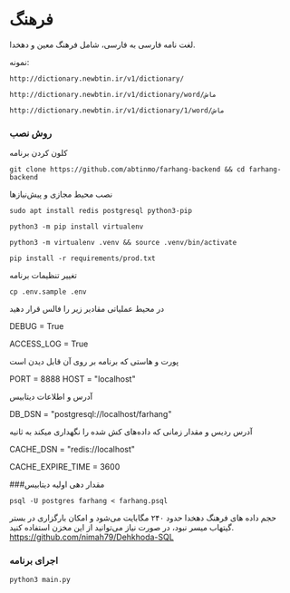 # فرهنگ

لغت نامه فارسی به فارسی، شامل فرهنگ معین و دهخدا.

نمونه:

    http://dictionary.newbtin.ir/v1/dictionary/

    http://dictionary.newbtin.ir/v1/dictionary/word/ماش
    
    http://dictionary.newbtin.ir/v1/dictionary/1/word/ماش


### روش نصب

کلون کردن برنامه

    git clone https://github.com/abtinmo/farhang-backend && cd farhang-backend 
    

نصب محیط مجازی و پیش‌نیاز‌ها

    sudo apt install redis postgresql python3-pip

    python3 -m pip install virtualenv
    
    python3 -m virtualenv .venv && source .venv/bin/activate
    
    pip install -r requirements/prod.txt
        
تغییر تنظیمات برنامه


    cp .env.sample .env


در محیط عملیاتی مقادیر زیر را فالس قرار دهید

DEBUG = True

ACCESS_LOG = True

پورت و هاستی که برنامه بر روی آن قابل دیدن است

PORT = 8888
HOST = "localhost"

آدرس و اطلاعات دیتابیس

DB_DSN = "postgresql://localhost/farhang"


آدرس ردیس و مقدار زمانی که داده‌های کش شده را نگهداری میکند به ثانیه

CACHE_DSN = "redis://localhost"

CACHE_EXPIRE_TIME = 3600
 

###مقدار دهی اولیه دیتابیس

    psql -U postgres farhang < farhang.psql
    
حجم داده ‌های فرهنگ دهخدا حدود ۲۴۰ مگابایت می‌شود و امکان بارگزاری در بستر گیتهاب میسر نبود، در صورت نیاز می‌توانید از این مخزن استفاده کنید. 
https://github.com/nimah79/Dehkhoda-SQL


### اجرای برنامه

    python3 main.py